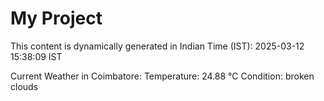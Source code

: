 # My Project

This content is dynamically generated in Indian Time (IST): 2025-03-12 15:38:09 IST


Current Weather in Coimbatore:
Temperature: 24.88 °C
Condition: broken clouds

